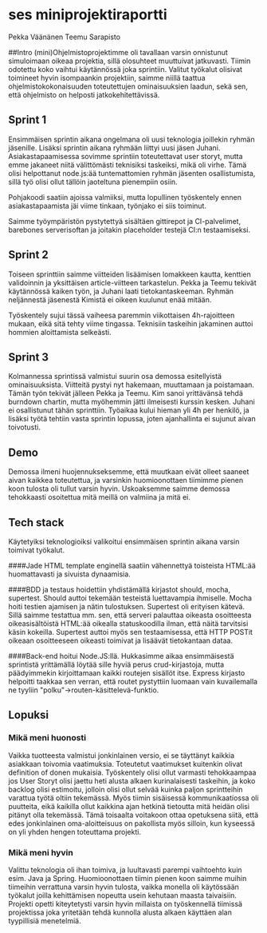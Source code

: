 # ses miniprojektiraportti

Pekka Väänänen
Teemu Sarapisto


##Intro
(mini)Ohjelmistoprojektimme oli tavallaan varsin onnistunut simuloimaan oikeaa projektia, sillä olosuhteet muuttuivat jatkuvasti. Tiimin odotettu koko vaihtui käytännössä joka sprintiin. Valitut työkalut olisivat toimineet hyvin isompaankin projektiin, saimme niillä taattua ohjelmistokokonaisuuden toteutettujen ominaisuuksien laadun, sekä sen, että ohjelmisto on helposti jatkokehitettävissä. 

## Sprint 1
Ensimmäisen sprintin aikana ongelmana oli uusi teknologia joillekin ryhmän jäsenille. Lisäksi sprintin aikana ryhmään liittyi uusi jäsen Juhani. Asiakastapaamisessa sovimme sprintiin toteutettavat user storyt, mutta emme jakaneet niitä välittömästi teknisiksi taskeiksi, mikä oli virhe. Tämä olisi helpottanut node.js:ää tuntemattomien ryhmän jäsenten osallistumista, sillä työ olisi ollut tällöin jaoteltuna pienempiin osiin.

Pohjakoodi saatiin ajoissa valmiiksi, mutta lopullinen työskentely ennen asiakastapaamista jäi viime tinkaan, työnjako ei siis toiminut.

Saimme työympäristön pystytettyä sisältäen gittirepot ja CI-palvelimet, barebones serverisoftan ja joitakin placeholder testejä CI:n testaamiseksi.

## Sprint 2
Toiseen sprinttiin saimme viitteiden lisäämisen lomakkeen kautta, kenttien validoinnin ja yksittäisen article-viitteen tarkastelun. Pekka ja Teemu tekivät käytännössä kaiken työn, ja Juhani laati tietokantaskeeman. Ryhmän neljännestä jäsenestä Kimistä ei oikeen kuulunut enää mitään.

Työskentely sujui tässä vaiheesa paremmin viikottaisen 4h-rajoitteen mukaan, eikä sitä tehty viime tingassa. Teknisiin taskeihin jakaminen auttoi hommien aloittamista selkeästi.

## Sprint 3

Kolmannessa sprintissä valmistui suurin osa demossa esitellyistä ominaisuuksista. Viitteitä pystyi nyt hakemaan, muuttamaan ja poistamaan. Tämän työn tekivät jälleen Pekka ja Teemu. Kim sanoi yrittävänsä tehdä burndown chartin, mutta myöhemmin jätti ilmeisesti kurssin kesken. Juhani ei osallistunut tähän sprinttiin. Työaikaa kului hieman yli 4h per henkilö, ja lisäksi työtä tehtiin vasta sprintin lopussa, joten ajanhallinta ei sujunut aivan toivotusti.

## Demo
Demossa ilmeni huojennukseksemme, että muutkaan eivät olleet saaneet aivan kaikkea toteutettua, ja varsinkin huomioonottaen tiimimme pienen koon tulosta oli tullut varsin hyvin. Uskoaksemme saimme demossa tehokkaasti osoitettua mitä meillä on valmiina ja mitä ei.

## Tech stack
Käytetyiksi teknologioiksi valikoitui ensimmäisen sprintin aikana varsin toimivat työkalut. 

####Jade HTML template enginellä
saatiin vähennettyä toisteista HTML:ää huomattavasti ja sivuista dynaamisia. 

####BDD ja testaus
hoidettiin yhdistämällä kirjastot should, mocha, supertest. Should auttoi tekemään testeistä luettavampia ihmiselle. Mocha hoiti testien ajamisen ja nätin tulostuksen. Supertest oli erityisen kätevä. Sillä saimme testattua mm. sen, että serveri palauttaa oikeasta osoitteesta oikeasisältöistä HTML:ää oikealla statuskoodilla ilman, että näitä tarvitsisi käsin kokeilla. Supertest auttoi myös sen testaamisessa, että HTTP POSTit oikeaan osoitteeseen oikeasti toimivat ja lisäävät tietokantaan dataa.

####Back-end
hoitui Node.JS:llä. Hukkasimme aikaa ensimmäisestä sprintistä yrittämällä löytää sille hyviä perus crud-kirjastoja, mutta päädyimmekin kirjoittamaan kaikki routejen sisällöt itse. Express kirjasto helpoitti taakkaa sen verran, että routet pystyttiin luomaan vain kuvailemalla ne tyyliin "polku"->routen-käsittelevä-funktio.

## Lopuksi

### Mikä meni huonosti
Vaikka tuotteesta valmistui jonkinlainen versio, ei se täyttänyt kaikkia asiakkaan toivomia vaatimuksia. Toteutetut vaatimukset kuitenkin olivat definition of donen mukaisia. Työskentely olisi ollut varmasti tehokkaampaa jos User Storyt olisi jaettu heti alusta alkaen kurinalaisesti taskeihin, ja koko backlog olisi estimoitu, jolloin olisi ollut selvää kuinka paljon sprintteihin varattua työtä oltiin tekemässä. Myös tiimin sisäisessä kommunikaatiossa oli puutteita, eikä kaikilla ollut kaikkina ajan hetkinä tietoutta mitä heidän olisi pitänyt olla tekemässä. Tämä toisaalta voitakoon ottaa opetuksena siitä, että edes jonkinlainen oma-aloitteisuus on pakollista myös silloin, kun kyseessä on yli yhden hengen toteuttama projekti.

### Mikä meni hyvin
Valittu teknologia oli ihan toimiva, ja luultavasti parempi vaihtoehto kuin esim. Java ja Spring. Huomioonottaen tiimin pienen koon saimme muihin tiimeihin verrattuna varsin hyvin tulosta, vaikka monella oli käytössään työkalut joilla kehittämisen nopeutta usein kehutaan maasta taivaisiin. Projekti opetti kiteytetysti varsin hyvin millaista on työskennellä tiimissä projektissa joka yritetään tehdä kunnolla alusta alkaen käyttäen alan tyypillisiä menetelmiä.  

